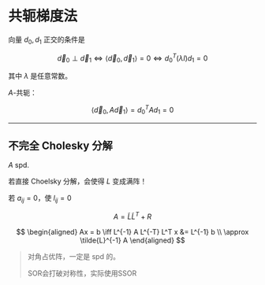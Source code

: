 # 共轭梯度法

向量 $d_0, d_1$ 正交的条件是

$$\vec{d}_0 \perp \vec{d}_1 \iff \left\langle \vec{d}_0, \vec{d}_1 \right\rangle = 0 \iff d_0^T (\lambda I) d_1 = 0$$

其中 $\lambda$ 是任意常数。

$A$-共轭：

$$\left\langle \vec{d}_0, A\vec{d}_1 \right\rangle = d_0^T A d_1 = 0$$



---

## 不完全 Cholesky 分解

$A$ spd. 

若直接 Choelsky 分解，会使得 $L$ 变成满阵！

若 $a_{ij}=0$，使 $l_{ij}=0$

$$
A = \tilde{L} \tilde{L}^T + R
$$

$$
\begin{aligned}
Ax = b \iff L^{-1} A L^{-T} L^T x &= L^{-1} b \\
\approx \tilde{L}^{-1} A 
\end{aligned}
$$

> 对角占优阵，一定是 spd 的。
>
> SOR会打破对称性，实际使用SSOR
